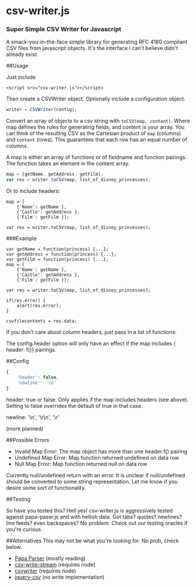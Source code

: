 # csv-writer.js
### Super Simple CSV Writer for Javascript

A smack-you-in-the-face simple library for generating RFC 4180 compliant CSV files
from javascript objects. It's the interface I can't believe didn't already exist.

##Usage

Just include

```
<script src="csv-writer.js"></script>
```

Then create a CSVWriter object. Optionally include a configuration object.
```javascript
writer = CSVWriter(config);
```

Convert an array of objects to a csv string with `toCSV(map, content)`.
Where map defines the rules for generating fields, and content is your array.
You can think of the resulting CSV as the Cartesian product of `map` (columns) and `content` (rows).
This guarantees that each row has an equal number of columns.

A map is either an array of functions or of fieldname and function pairings.
The function takes an element in the content array.

```javascript
map = [getName, getAddress, getFilm];
var res = writer.toCSV(map, list_of_disney_princesses);
```

Or to include headers:

```
map = [
    {'Name': getName },
    {'Castle': getAddress },
    {'Film': getFilm }];

var res = writer.toCSV(map, list_of_disney_princesses);
```

###Example

```
var getName = function(princess) {...};
var getAddress = function(princess) {...};
var getFilm = function(princess) {...};
map = [
    {'Name': getName },
    {'Castle': getAddress },
    {'Film': getFilm }];

var res = writer.toCSV(map, list_of_disney_princesses);

if(res.error) {
    alert(res.error);
}

csvfilecontents = res.data;
```

If you don't care about column headers, just pass in a list of functions:


The config.header option will only have an effect if the map includes { header: f()} pairings.

##Config
```javascript
{
    'header': false,
    'newline': '\n'
}
```
header: true or false. Only applies if the map includes headers (see above).
Setting to false overrides the default of true in that case.

newline: '\n', '\r\n', '\r'

(more planned)

##Possible Errors
* Invalid Map Error: The map object has more than one header:f() pairing
* Undefined Map Error: Map function returned undefined on data row
* Null Map Error: Map function returned null on data row

Currently null/undefined return with an error.
It is unclear if null/undefined should be converted to some string representation.
Let me know if you desire some sort of functionality.

##Testing

So have you tested this? Hell yes!
csv-writer.js is aggressively tested against papa-paser.js and with hellish data.
Got tabs? quotes? newlines? line feeds? even backspaces? No problem.
Check out our testing oracles if you're curious.

##Alternatives
This may not be what you're looking for. No prob, check below.
* [Papa Parser](https://github.com/mholt/PapaParse) (mostly reading)
* [csv-write-stream](https://www.npmjs.com/package/csv-write-stream) (requires node)
* [csvwriter](https://www.npmjs.com/package/csvwriter) (requires node)
* [jquery-csv](https://code.google.com/p/jquery-csv/) (no write implementation)


